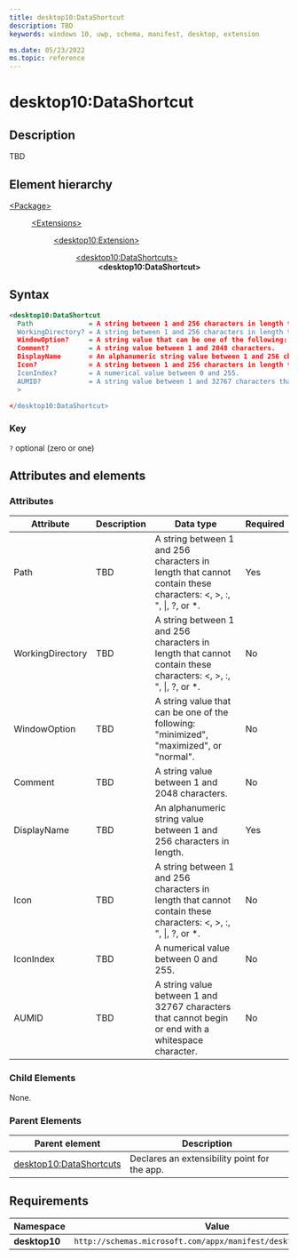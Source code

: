 ```yaml
---
title: desktop10:DataShortcut
description: TBD
keywords: windows 10, uwp, schema, manifest, desktop, extension

ms.date: 05/23/2022
ms.topic: reference
---
```


# desktop10:DataShortcut

## Description

TBD

## Element hierarchy

<dl>
<dt><a href="element-package.md">&lt;Package&gt;</a></dt>
<dd>
<dl>
<dt><a href="element-extensions.md">&lt;Extensions&gt;</a></dt>
<dd>
<dl>
<dt><a href="element-desktop10-extension.md">&lt;desktop10:Extension&gt;</a></dt>
<dd>
<dl>
<dt><a href="element-desktop10-datashortcuts.md">&lt;desktop10:DataShortcuts&gt;</a></dt>
<dd><strong>&lt;desktop10:DataShortcut&gt;</strong></dd>
</dl>
</dd>
</dl>
</dd>
</dl>
</dd>
</dl>

## Syntax

```xml
<desktop10:DataShortcut
  Path              = A string between 1 and 256 characters in length that  cannot contain these characters: <, >, :, ", |, ?, or *.
  WorkingDirectory? = A string between 1 and 256 characters in length that  cannot contain these characters: <, >, :, ", |, ?, or *.
  WindowOption?     = A string value that can be one of the following: "minimized", "maximized", or "normal".
  Comment?          = A string value between 1 and 2048 characters.
  DisplayName       = An alphanumeric string value between 1 and 256 characters in length.
  Icon?             = A string between 1 and 256 characters in length that  cannot contain these characters: <, >, :, ", |;, ?, or *.
  IconIndex?        = A numerical value between 0 and 255.
  AUMID?            = A string value between 1 and 32767 characters that cannot begin or end with a whitespace character.
  >

</desktop10:DataShortcut>
```

### Key

`?` optional (zero or one)

## Attributes and elements

### Attributes

| Attribute | Description | Data type | Required |
|-|-|-|-|
| Path | TBD | A string between 1 and 256 characters in length that  cannot contain these characters: <, >, :, ", &#124;, ?, or *. | Yes |
| WorkingDirectory | TBD | A string between 1 and 256 characters in length that  cannot contain these characters: <, >, :, ", &#124;, ?, or *. | No |
| WindowOption | TBD | A string value that can be one of the following: "minimized", "maximized", or "normal". | No |
| Comment | TBD | A string value between 1 and 2048 characters. | No |
| DisplayName | TBD | An alphanumeric string value between 1 and 256 characters in length. | Yes |
| Icon | TBD | A string between 1 and 256 characters in length that  cannot contain these characters: <, >, :, ", &#124;, ?, or *. | No |
| IconIndex | TBD | A numerical value between 0 and 255. | No |
| AUMID | TBD | A string value between 1 and 32767 characters that cannot begin or end with a whitespace character. | No | 

### Child Elements

None.

### Parent Elements

| Parent element | Description |
|-|-|
| [desktop10:DataShortcuts](element-desktop10-datashortcuts.md) | Declares an extensibility point for the app. |

## Requirements

| Namespace | Value |
|-|-|
| **desktop10** | `http://schemas.microsoft.com/appx/manifest/desktop/windows10/10` |
